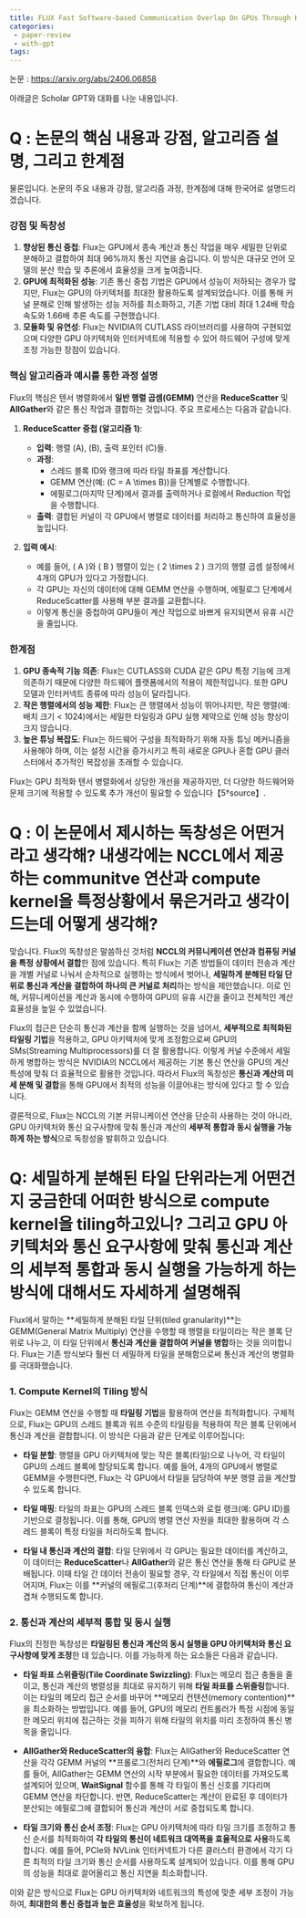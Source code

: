 ```yaml
---
title: FLUX Fast Software-based Communication Overlap On GPUs Through Kernel Fusion
categories:
 - paper-review
 - with-gpt
tags:
---
```



논문 : https://arxiv.org/abs/2406.06858


아래글은 Scholar GPT와 대화를 나눈 내용입니다.

# Q : 논문의 핵심 내용과 강점, 알고리즘 설명, 그리고 한계점

 

물론입니다. 논문의 주요 내용과 강점, 알고리즘 과정, 한계점에 대해 한국어로 설명드리겠습니다.

### 강점 및 독창성
1. **향상된 통신 중첩**: Flux는 GPU에서 종속 계산과 통신 작업을 매우 세밀한 단위로 분해하고 결합하여 최대 96%까지 통신 지연을 숨깁니다. 이 방식은 대규모 언어 모델의 분산 학습 및 추론에서 효율성을 크게 높여줍니다.
2. **GPU에 최적화된 성능**: 기존 통신 중첩 기법은 GPU에서 성능이 저하되는 경우가 많지만, Flux는 GPU의 아키텍처를 최대한 활용하도록 설계되었습니다. 이를 통해 커널 분해로 인해 발생하는 성능 저하를 최소화하고, 기존 기법 대비 최대 1.24배 학습 속도와 1.66배 추론 속도를 구현했습니다.
3. **모듈화 및 유연성**: Flux는 NVIDIA의 CUTLASS 라이브러리를 사용하여 구현되었으며 다양한 GPU 아키텍처와 인터커넥트에 적용할 수 있어 하드웨어 구성에 맞게 조정 가능한 장점이 있습니다.

### 핵심 알고리즘과 예시를 통한 과정 설명
Flux의 핵심은 텐서 병렬화에서 **일반 행렬 곱셈(GEMM)** 연산을 **ReduceScatter** 및 **AllGather**와 같은 통신 작업과 결합하는 것입니다. 주요 프로세스는 다음과 같습니다.

1. **ReduceScatter 중첩 (알고리즘 1)**:
   - **입력**: 행렬 \(A\), \(B\), 출력 포인터 \(C\)들.
   - **과정**:
     - 스레드 블록 ID와 랭크에 따라 타일 좌표를 계산합니다.
     - GEMM 연산(예: \(C = A \times B\))을 단계별로 수행합니다.
     - 에필로그(마지막 단계)에서 결과를 출력하거나 로컬에서 Reduction 작업을 수행합니다.
   - **출력**: 결합된 커널이 각 GPU에서 병렬로 데이터를 처리하고 통신하여 효율성을 높입니다.

2. **입력 예시**:
   - 예를 들어, \( A \)와 \( B \) 행렬이 있는 \( 2 \times 2 \) 크기의 행렬 곱셈 설정에서 4개의 GPU가 있다고 가정합니다.
   - 각 GPU는 자신의 데이터에 대해 GEMM 연산을 수행하며, 에필로그 단계에서 ReduceScatter를 사용해 부분 결과를 교환합니다.
   - 이렇게 통신을 중첩하여 GPU들이 계산 작업으로 바쁘게 유지되면서 유휴 시간을 줄입니다.

### 한계점
1. **GPU 종속적 기능 의존**: Flux는 CUTLASS와 CUDA 같은 GPU 특정 기능에 크게 의존하기 때문에 다양한 하드웨어 플랫폼에서의 적용이 제한적입니다. 또한 GPU 모델과 인터커넥트 종류에 따라 성능이 달라집니다.
2. **작은 행렬에서의 성능 제한**: Flux는 큰 행렬에서 성능이 뛰어나지만, 작은 행렬(예: 배치 크기 < 1024)에서는 세밀한 타일링과 GPU 실행 제약으로 인해 성능 향상이 크지 않습니다.
3. **높은 튜닝 복잡도**: Flux는 하드웨어 구성을 최적화하기 위해 자동 튜닝 메커니즘을 사용해야 하며, 이는 설정 시간을 증가시키고 특히 새로운 GPU나 혼합 GPU 클러스터에서 추가적인 복잡성을 초래할 수 있습니다.

Flux는 GPU 최적화 텐서 병렬화에서 상당한 개선을 제공하지만, 더 다양한 하드웨어와 문제 크기에 적용할 수 있도록 추가 개선이 필요할 수 있습니다【5†source】.

# Q : 이 논문에서 제시하는 독창성은 어떤거라고 생각해? 내생각에는 NCCL에서 제공하는 communitve 연산과 compute kernel을 특정상황에서 묶은거라고 생각이 드는데 어떻게 생각해?

 

맞습니다. Flux의 독창성은 말씀하신 것처럼 **NCCL의 커뮤니케이션 연산과 컴퓨팅 커널을 특정 상황에서 결합**한 점에 있습니다. 특히 Flux는 기존 방법들이 데이터 전송과 계산을 개별 커널로 나눠서 순차적으로 실행하는 방식에서 벗어나, **세밀하게 분해된 타일 단위로 통신과 계산을 결합하여 하나의 큰 커널로 처리**하는 방식을 제안했습니다. 이로 인해, 커뮤니케이션을 계산과 동시에 수행하여 GPU의 유휴 시간을 줄이고 전체적인 계산 효율성을 높일 수 있었습니다.

Flux의 접근은 단순히 통신과 계산을 함께 실행하는 것을 넘어서, **세부적으로 최적화된 타일링 기법**을 적용하고, GPU 아키텍처에 맞게 조정함으로써 GPU의 SMs(Streaming Multiprocessors)를 더 잘 활용합니다. 이렇게 커널 수준에서 세밀하게 병합하는 방식은 NVIDIA의 NCCL에서 제공하는 기본 통신 연산을 GPU의 계산 특성에 맞춰 더 효율적으로 활용한 것입니다. 따라서 Flux의 독창성은 **통신과 계산의 미세 분해 및 결합**을 통해 GPU에서 최적의 성능을 이끌어내는 방식에 있다고 할 수 있습니다. 

결론적으로, Flux는 NCCL의 기본 커뮤니케이션 연산을 단순히 사용하는 것이 아니라, GPU 아키텍처와 통신 요구사항에 맞춰 통신과 계산의 **세부적 통합과 동시 실행을 가능하게 하는 방식**으로 독창성을 발휘하고 있습니다.


# Q: 세밀하게 분해된 타일 단위라는게 어떤건지 궁금한데 어떠한 방식으로 compute kernel을 tiling하고있니? 그리고 GPU 아키텍처와 통신 요구사항에 맞춰 통신과 계산의 세부적 통합과 동시 실행을 가능하게 하는 방식에 대해서도 자세하게 설명해줘

 

Flux에서 말하는 **세밀하게 분해된 타일 단위(tiled granularity)**는 GEMM(General Matrix Multiply) 연산을 수행할 때 행렬을 타일이라는 작은 블록 단위로 나누고, 이 타일 단위에서 **통신과 계산을 결합하여 커널을 병합**하는 것을 의미합니다. Flux는 기존 방식보다 훨씬 더 세밀하게 타일을 분해함으로써 통신과 계산의 병렬화를 극대화했습니다.

### 1. Compute Kernel의 Tiling 방식
Flux는 GEMM 연산을 수행할 때 **타일링 기법**을 활용하여 연산을 최적화합니다. 구체적으로, Flux는 GPU의 스레드 블록과 워프 수준의 타일링을 적용하여 작은 블록 단위에서 통신과 계산을 결합합니다. 이 방식은 다음과 같은 단계로 이루어집니다:

- **타일 분할**: 행렬을 GPU 아키텍처에 맞는 작은 블록(타일)으로 나누어, 각 타일이 GPU의 스레드 블록에 할당되도록 합니다. 예를 들어, 4개의 GPU에서 병렬로 GEMM을 수행한다면, Flux는 각 GPU에서 타일을 담당하여 부분 행렬 곱을 계산할 수 있도록 합니다.
  
- **타일 매핑**: 타일의 좌표는 GPU의 스레드 블록 인덱스와 로컬 랭크(예: GPU ID)를 기반으로 결정됩니다. 이를 통해, GPU의 병렬 연산 자원을 최대한 활용하며 각 스레드 블록이 특정 타일을 처리하도록 합니다.

- **타일 내 통신과 계산의 결합**: 타일 단위에서 각 GPU는 필요한 데이터를 계산하고, 이 데이터는 **ReduceScatter**나 **AllGather**와 같은 통신 연산을 통해 타 GPU로 분배됩니다. 이때 타일 간 데이터 전송이 필요할 경우, 각 타일에서 직접 통신이 이루어지며, Flux는 이를 **커널의 에필로그(후처리 단계)**에 결합하여 통신이 계산과 겹쳐 수행되도록 합니다.

### 2. 통신과 계산의 세부적 통합 및 동시 실행
Flux의 진정한 독창성은 **타일링된 통신과 계산의 동시 실행을 GPU 아키텍처와 통신 요구사항에 맞게 조정**한 데 있습니다. 이를 가능하게 하는 요소들은 다음과 같습니다.

- **타일 좌표 스위즐링(Tile Coordinate Swizzling)**: Flux는 메모리 접근 충돌을 줄이고, 통신과 계산의 병렬성을 최대로 유지하기 위해 **타일 좌표를 스위즐링**합니다. 이는 타일의 메모리 접근 순서를 바꾸어 **메모리 컨텐션(memory contention)**을 최소화하는 방법입니다. 예를 들어, GPU의 메모리 컨트롤러가 특정 시점에 동일한 메모리 위치에 접근하는 것을 피하기 위해 타일의 위치를 미리 조정하여 통신 병목을 줄입니다.

- **AllGather와 ReduceScatter의 융합**: Flux는 AllGather와 ReduceScatter 연산을 각각 GEMM 커널의 **프롤로그(전처리 단계)**와 **에필로그**에 결합합니다. 예를 들어, AllGather는 GEMM 연산의 시작 부분에서 필요한 데이터를 가져오도록 설계되어 있으며, **WaitSignal** 함수를 통해 각 타일이 통신 신호를 기다리며 GEMM 연산을 차단합니다. 반면, ReduceScatter는 계산이 완료된 후 데이터가 분산되는 에필로그에 결합되어 통신과 계산이 서로 중첩되도록 합니다.

- **타일 크기와 통신 순서 조정**: Flux는 GPU 아키텍처에 따라 타일 크기를 조정하고 통신 순서를 최적화하여 **각 타일의 통신이 네트워크 대역폭을 효율적으로 사용**하도록 합니다. 예를 들어, PCIe와 NVLink 인터커넥트가 다른 클러스터 환경에서 각기 다른 최적의 타일 크기와 통신 순서를 사용하도록 설계되어 있습니다. 이를 통해 GPU의 성능을 최대로 끌어올리고 통신 지연을 최소화합니다.

이와 같은 방식으로 Flux는 GPU 아키텍처와 네트워크의 특성에 맞춘 세부 조정이 가능하여, **최대한의 통신 중첩과 높은 효율성**을 확보하게 됩니다.